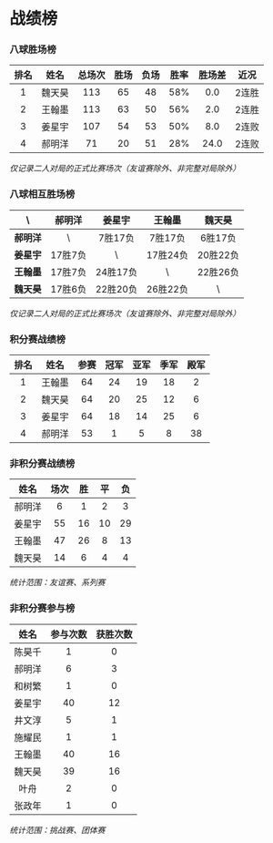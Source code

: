 # 战绩榜

### 八球胜场榜

| 排名 | 姓名   | 总场次 | 胜场 | 负场 | 胜率  | 胜场差 | 近况  |
| :--: | :---: | :---: | :--: | :--: | :--: | :---: | :---: |
| 1    | 魏天昊 | 113   | 65   | 48   | 58%  | 0.0   | 2连胜 |
| 2    | 王翰墨 | 113   | 63   | 50   | 56%  | 2.0   | 2连胜 |
| 3    | 姜星宇 | 107   | 54   | 53   | 50%  | 8.0   | 2连败 |
| 4    | 郝明洋 | 71    | 20   | 51   | 28%  | 24.0  | 2连败 |

*仅记录二人对局的正式比赛场次（友谊赛除外、非完整对局除外）*

### 八球相互胜场榜

|    **\\**   | 郝明洋  | 姜星宇   | 王翰墨   | 魏天昊   |
| :---------: | :----: | :------: | :------: | :-----: |
| **郝明洋** |   \\     | 7胜17负  | 7胜17负  | 6胜17负  |
| **姜星宇** | 17胜7负  |   \\     | 17胜24负 | 20胜22负 |
| **王翰墨** | 17胜7负  | 24胜17负 |   \\     | 22胜26负 |
| **魏天昊** | 17胜6负  | 22胜20负 | 26胜22负 |   \\     |

*仅记录二人对局的正式比赛场次（友谊赛除外、非完整对局除外）*

### 积分赛战绩榜

| 排名 | 姓名    |  参赛  | 冠军 | 亚军  | 季军 | 殿军 |
| :-: | :-----: | :---: | :--: | :--: | :--: | :--: |
| 1   | 王翰墨   |  64   | 24   | 19   | 18   | 2    |
| 2   | 魏天昊   |  64   | 20   | 25   | 12   | 6    |
| 3   | 姜星宇   |  64   | 18   | 14   | 25   | 6    |
| 4   | 郝明洋   |  53   | 1    | 5    | 8    | 38   |

### 非积分赛战绩榜

| 姓名   | 场次 | 胜   | 平   | 负   |
| :---: | :--: | :--: | :--: | :--: |
| 郝明洋 |  6   |  1   |  2   |  3   |
| 姜星宇 |  55  |  16  |  10  |  29  |
| 王翰墨 |  47  |  26  |  8   |  13  |
| 魏天昊 |  14  |  6   |  4   |  4   |

*统计范围：友谊赛、系列赛*

### 非积分赛参与榜

| 姓名   | 参与次数 | 获胜次数 |
| :----: | :-----: | :-----: |
| 陈昊千  |    1    |    0    |
| 郝明洋  |    6    |    3    |
| 和树繁  |    1    |    0    |
| 姜星宇  |   40    |   12    |
| 井文淳  |    5    |    1    |
| 施耀民  |    1    |    1    |
| 王翰墨  |   40    |   16    |
| 魏天昊  |   39    |   16    |
| 叶舟    |    2    |    0    |
| 张政年  |    1    |    0    |

*统计范围：挑战赛、团体赛*